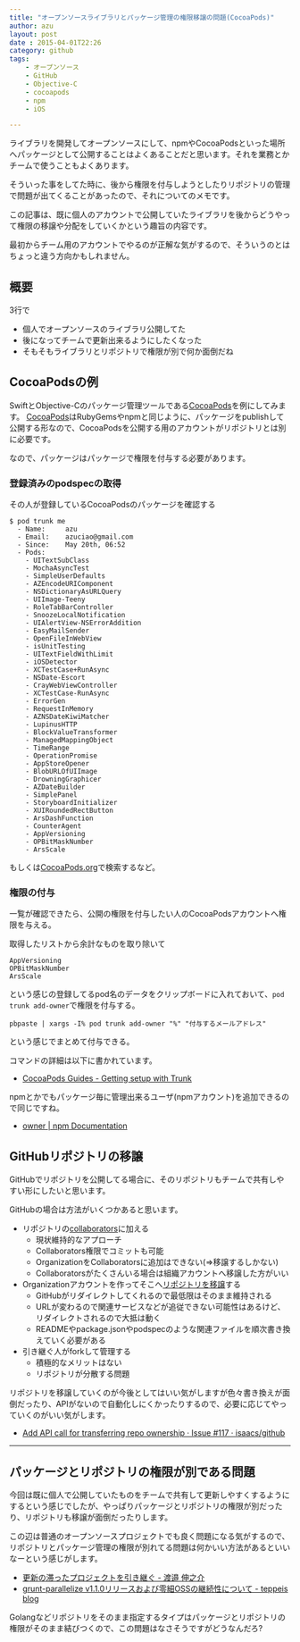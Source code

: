 ```yaml
---
title: "オープンソースライブラリとパッケージ管理の権限移譲の問題(CocoaPods)"
author: azu
layout: post
date : 2015-04-01T22:26
category: github
tags:
    - オープンソース
    - GitHub
    - Objective-C
    - cocoapods
    - npm
    - iOS

---
```


ライブラリを開発してオープンソースにして、npmやCocoaPodsといった場所へパッケージとして公開することはよくあることだと思います。それを業務とかチームで使うこともよくあります。

そういった事をしてた時に、後から権限を付与しようとしたりリポジトリの管理で問題が出てくることがあったので、それについてのメモです。

この記事は、既に個人のアカウントで公開していたライブラリを後からどうやって権限の移譲や分配をしていくかという趣旨の内容です。

最初からチーム用のアカウントでやるのが正解な気がするので、そういうのとはちょっと違う方向かもしれません。

## 概要

3行で

- 個人でオープンソースのライブラリ公開してた
- 後になってチームで更新出来るようにしたくなった
- そもそもライブラリとリポジトリで権限が別で何か面倒だね

## CocoaPodsの例

SwiftとObjective-Cのパッケージ管理ツールである[CocoaPods](http://cocoapods.org/ "CocoaPods")を例にしてみます。
[CocoaPods](http://cocoapods.org/ "CocoaPods")はRubyGemsやnpmと同じように、パッケージをpublishして公開する形なので、CocoaPodsを公開する用のアカウントがリポジトリとは別に必要です。

なので、パッケージはパッケージで権限を付与する必要があります。

### 登録済みのpodspecの取得

その人が登録しているCocoaPodsのパッケージを確認する

```
$ pod trunk me
  - Name:     azu
  - Email:    azuciao@gmail.com
  - Since:    May 20th, 06:52
  - Pods:
    - UITextSubClass
    - MochaAsyncTest
    - SimpleUserDefaults
    - AZEncodeURIComponent
    - NSDictionaryAsURLQuery
    - UIImage-Teeny
    - RoleTabBarController
    - SnoozeLocalNotification
    - UIAlertView-NSErrorAddition
    - EasyMailSender
    - OpenFileInWebView
    - isUnitTesting
    - UITextFieldWithLimit
    - iOSDetector
    - XCTestCase+RunAsync
    - NSDate-Escort
    - CrayWebViewController
    - XCTestCase-RunAsync
    - ErrorGen
    - RequestInMemory
    - AZNSDateKiwiMatcher
    - LupinusHTTP
    - BlockValueTransformer
    - ManagedMappingObject
    - TimeRange
    - OperationPromise
    - AppStoreOpener
    - BlobURLOfUIImage
    - DrowningGraphicer
    - AZDateBuilder
    - SimplePanel
    - StoryboardInitializer
    - XUIRoundedRectButton
    - ArsDashFunction
    - CounterAgent
    - AppVersioning
    - OPBitMaskNumber
    - ArsScale
```

もしくは[CocoaPods.org](http://cocoapods.org/?q=author%3Aazu "author:azu")で検索するなど。

### 権限の付与

一覧が確認できたら、公開の権限を付与したい人のCocoaPodsアカウントへ権限を与える。

取得したリストから余計なものを取り除いて

```
AppVersioning
OPBitMaskNumber
ArsScale
```

という感じの登録してるpod名のデータをクリップボードに入れておいて、`pod trunk add-owner`で権限を付与する。

```
pbpaste | xargs -I% pod trunk add-owner "%" "付与するメールアドレス"
```

という感じでまとめて付与できる。

コマンドの詳細は以下に書かれています。

- [CocoaPods Guides - Getting setup with Trunk](http://guides.cocoapods.org/making/getting-setup-with-trunk.html "CocoaPods Guides - Getting setup with Trunk")

npmとかでもパッケージ毎に管理出来るユーザ(npmアカウント)を追加できるので同じですね。

- [owner | npm Documentation](https://docs.npmjs.com/cli/owner "owner | npm Documentation")


## GitHubリポジトリの移譲

GitHubでリポジトリを公開してる場合に、そのリポジトリもチームで共有しやすい形にしたいと思います。

GitHubの場合は方法がいくつかあると思います。

- リポジトリの[collaborators](https://help.github.com/articles/adding-collaborators-to-a-personal-repository/ "collaborators")に加える
	- 現状維持的なアプローチ
	- Collaborators権限でコミットも可能
	- OrganizationをCollaboratorsに追加はできない(=>移譲するしかない)
	- Collaboratorsがたくさんいる場合は組織アカウントへ移譲した方がいい
- Organizationアカウントを作ってそこへ[リポジトリを移譲](https://help.github.com/articles/transferring-a-repository/ "Transferring a repository - User Documentation")する
	- GitHubがリダイレクトしてくれるので最低限はそのまま維持される
	- URLが変わるので関連サービスなどが追従できない可能性はあるけど、リダイレクトされるので大抵は動く
	- READMEやpackage.jsonやpodspecのような関連ファイルを順次書き換えていく必要がある
- 引き継ぐ人がforkして管理する
	- 積極的なメリットはない
	- リポジトリが分散する問題

リポジトリを移譲していくのが今後としてはいい気がしますが色々書き換えが面倒だったり、APIがないので自動化しにくかったりするので、必要に応じてやっていくのがいい気がします。

- [Add API call for transferring repo ownership · Issue #117 · isaacs/github](https://github.com/isaacs/github/issues/117 "Add API call for transferring repo ownership · Issue #117 · isaacs/github")

----

## パッケージとリポジトリの権限が別である問題

今回は既に個人で公開していたものをチームで共有して更新しやすくするようにするという感じでしたが、やっぱりパッケージとリポジトリの権限が別だったり、リポジトリも移譲が面倒だったりします。

この辺は普通のオープンソースプロジェクトでも良く問題になる気がするので、リポジトリとパッケージ管理の権限が別れてる問題は何かいい方法があるといいなーという感じがします。

- [更新の滞ったプロジェクトを引き継ぐ - 渡邉 伸之介](https://shinnn.github.io/blog/2015/03/08/maintaining-outdated-oss/)
- [grunt-parallelize v1.1.0リリースおよび零細OSSの継続性について - teppeis blog](http://teppeis.hatenablog.com/entry/2015/03/grunt-parallelize-v1.1.0)

Golangなどリポジトリをそのまま指定するタイプはパッケージとリポジトリの権限がそのまま結びつくので、この問題はなさそうですがどうなんだろ?
